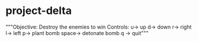 # project-delta
"""Objective: Destroy the enemies to win
                Controls: u-> up
                          d-> down
                          r-> right
                          l-> left
                          p-> plant bomb
                        space-> detonate bomb
                          q -> quit"""

